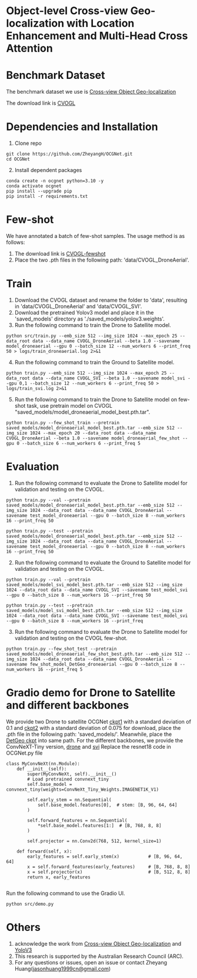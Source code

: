 # Object-level Cross-view Geo-localization with Location Enhancement and Multi-Head Cross Attention

# Benchmark Dataset
The benchmark dataset we use is [Cross-view Object Geo-localization](https://github.com/sunyuxi/DetGeo)

The download link is [CVOGL](https://drive.google.com/file/d/1WCwnK_rrU--ZOIQtmaKdR0TXcmtzU4cf/view?usp=sharing) 

# Dependencies and Installation
1. Clone repo
```
git clone https://github.com/ZheyangH/OCGNet.git
cd OCGNet
```
2. Install dependent packages
```
conda create -n ocgnet python=3.10 -y
conda activate ocgnet
pip install --upgrade pip
pip install -r requirements.txt
```
# Few-shot
We have annotated a batch of few-shot samples. The usage method is as follows:
1. The download link is [CVOGL-fewshot](https://drive.google.com/drive/folders/1jJdB9erIQg2aLDwvG-rfIdib-sohKAyr?usp=sharing)
2. Place the two .pth files in the following path: 'data/CVOGL_DroneAerial'.

# Train
1. Download the CVOGL dataset and rename the folder to 'data', resulting in 'data/CVOGL_DroneAerial' and 'data/CVOGL_SVI'.
2. Download the pretrained Yolov3 model and place it in the 'saved_models' directory as './saved_models/yolov3.weights'.
3. Run the following command to train the Drone to Satellite model.
```
python src/train.py --emb_size 512 --img_size 1024 --max_epoch 25 --data_root data --data_name CVOGL_DroneAerial --beta 1.0 --savename model_droneaerial --gpu 0 --batch_size 12 --num_workers 6 --print_freq 50 > logs/train_droneaerial.log 2>&1 
```
4. Run the following command to train the Ground to Satellite model.
```
python train.py --emb_size 512 --img_size 1024 --max_epoch 25 --data_root data --data_name CVOGL_SVI --beta 1.0 --savename model_svi --gpu 0,1 --batch_size 12 --num_workers 6 --print_freq 50 > logs/train_svi.log 2>&1 
```
5. Run the following command to train the Drone to Satellite model on few-shot task, use pretrain model on CVOGL "saved_models/model_droneaerial_model_best.pth.tar".
```
python train.py --few_shot_train --pretrain saved_models/model_droneaerial_model_best.pth.tar --emb_size 512 --img_size 1024 --max_epoch 20 --data_root data --data_name CVOGL_DroneAerial --beta 1.0 --savename model_droneaerial_few_shot --gpu 0 --batch_size 6 --num_workers 6 --print_freq 5
```
# Evaluation
1. Run the following command to evaluate the Drone to Satellite model for validation and testing on the CVOGL.
```
python train.py --val --pretrain saved_models/model_droneaerial_model_best.pth.tar --emb_size 512 --img_size 1024 --data_root data --data_name CVOGL_DroneAerial --savename test_model_droneaerial --gpu 0 --batch_size 8 --num_workers 16 --print_freq 50

python train.py --test --pretrain saved_models/model_droneaerial_model_best.pth.tar --emb_size 512 --img_size 1024 --data_root data --data_name CVOGL_DroneAerial --savename test_model_droneaerial --gpu 0 --batch_size 8 --num_workers 16 --print_freq 50
```
2. Run the following command to evaluate the Ground to Satellite model for validation and testing on the CVOGL.
```
python train.py --val --pretrain saved_models/model_svi_model_best.pth.tar --emb_size 512 --img_size 1024 --data_root data --data_name CVOGL_SVI --savename test_model_svi --gpu 0 --batch_size 8 --num_workers 16 --print_freq 50

python train.py --test --pretrain saved_models/model_svi_model_best.pth.tar --emb_size 512 --img_size 1024 --data_root data --data_name CVOGL_SVI --savename test_model_svi --gpu 0 --batch_size 8 --num_workers 16 --print_freq 
```
3. Run the following command to evaluate the Drone to Satellite model for validation and testing on the CVOGL few-shot.
```
python train.py --few_shot_test --pretrain saved_models/model_droneaerial_few_shot_best.pth.tar --emb_size 512 --img_size 1024 --data_root data --data_name CVOGL_DroneAerial --savename few_shot_model_DetGeo_droneaerial --gpu 0 --batch_size 8 --num_workers 16 --print_freq 5
```

# Gradio demo for Drone to Satellite and different backbones
We provide two Drone to satellite OCGNet [ckpt1](https://drive.google.com/file/d/1djeXyPwfjLlqE3STJVbdIqKx7oad7QPg/view?usp=sharing) with a standard deviation of 0.1 and [ckpt2](https://drive.google.com/file/d/1ZoFyF4uhuBwfzNVHcp4kwMpd2rlEZJNl/view?usp=drive_link) with a standard deviation of 0.075 for download, place the .pth file in the following path: 'saved_models/'. Meanwhile, place the [DetGeo ckpt](https://drive.google.com/file/d/1UbNQ7bfxX4356jyCrzqfv184aWbT2ZyW/view?usp=sharing) into same path.
For the different backbones, we provide the ConvNeXT-Tiny version, [drone]([https://drive.google.com/file/d/1djeXyPwfjLlqE3STJVbdIqKx7oad7QPg/view?usp=sharing](https://drive.google.com/file/d/1duJ-WmuEsyv6PReNe5HNPHUfvg0LLrC3/view?usp=sharing)) and [svi]([https://drive.google.com/file/d/1djeXyPwfjLlqE3STJVbdIqKx7oad7QPg/view?usp=sharing](https://drive.google.com/file/d/1uv_SURFVVeVfyzeO_U2IsaPprWr0P_km/view?usp=sharing))
Replace the resnet18 code in OCGNet.py file
```
class MyConvNeXt(nn.Module):
    def __init__(self):
        super(MyConvNeXt, self).__init__()
        # Load pretrained convnext_tiny
        self.base_model = convnext_tiny(weights=ConvNeXt_Tiny_Weights.IMAGENET1K_V1)
        
        self.early_stem = nn.Sequential(
            self.base_model.features[0],  # stem: [B, 96, 64, 64]
        )
        
        self.forward_features = nn.Sequential(
            *self.base_model.features[1:]  # [B, 768, 8, 8]
        )
        
        self.projector = nn.Conv2d(768, 512, kernel_size=1)

    def forward(self, x):
        early_features = self.early_stem(x)           # [B, 96, 64, 64]
        x = self.forward_features(early_features)     # [B, 768, 8, 8]
        x = self.projector(x)                         # [B, 512, 8, 8]
        return x, early_features
 
```

Run the following command to use the Gradio UI.
```
python src/demo.py
```

# Others
1. acknowledge the work from [Cross-view Object Geo-localization](https://github.com/sunyuxi/DetGeo) and [YoloV3](https://github.com/patrick013/Object-Detection---Yolov3)
2. This research is supported by the Australian Research Council (ARC).
3. For any questions or issues, open an issue or contact Zheyang Huang(jasonhuang1999cn@gmail.com)
